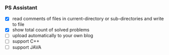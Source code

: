 ### PS Assistant ###
- [x] read comments of files in current-directory or sub-directories and write to file
- [x] show total count of solved problems
- [ ] upload automatically to your own blog
- [ ] support C++
- [ ] support JAVA
